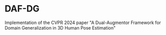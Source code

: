 # DAF-DG
Implementation of the CVPR 2024 paper "A Dual-Augmentor Framework for Domain Generalization in 3D Human Pose Estimation"
